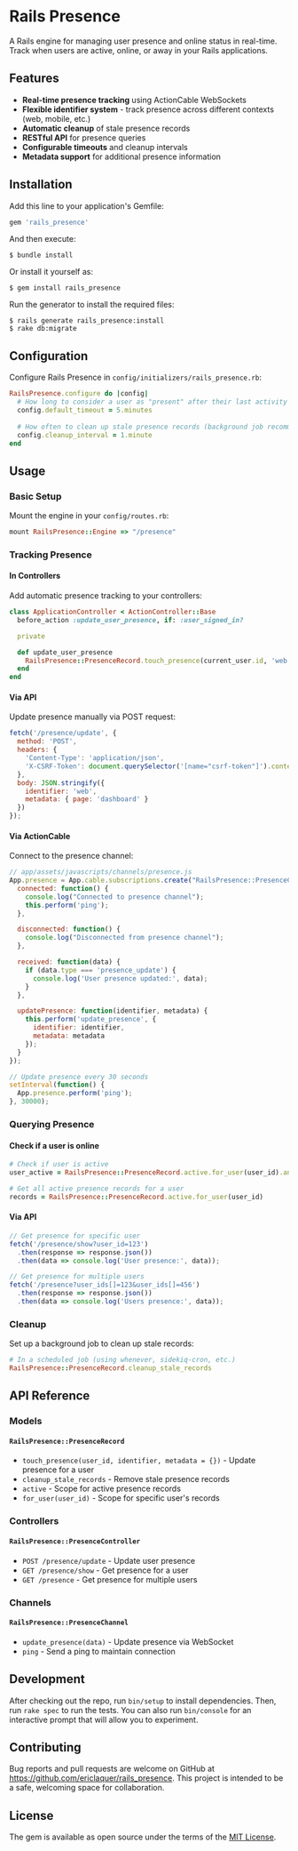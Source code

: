# Rails Presence

A Rails engine for managing user presence and online status in real-time. Track when users are active, online, or away in your Rails applications.

## Features

- **Real-time presence tracking** using ActionCable WebSockets
- **Flexible identifier system** - track presence across different contexts (web, mobile, etc.)
- **Automatic cleanup** of stale presence records
- **RESTful API** for presence queries
- **Configurable timeouts** and cleanup intervals
- **Metadata support** for additional presence information

## Installation

Add this line to your application's Gemfile:

```ruby
gem 'rails_presence'
```

And then execute:

    $ bundle install

Or install it yourself as:

    $ gem install rails_presence

Run the generator to install the required files:

    $ rails generate rails_presence:install
    $ rake db:migrate

## Configuration

Configure Rails Presence in `config/initializers/rails_presence.rb`:

```ruby
RailsPresence.configure do |config|
  # How long to consider a user as "present" after their last activity
  config.default_timeout = 5.minutes
  
  # How often to clean up stale presence records (background job recommended)
  config.cleanup_interval = 1.minute
end
```

## Usage

### Basic Setup

Mount the engine in your `config/routes.rb`:

```ruby
mount RailsPresence::Engine => "/presence"
```

### Tracking Presence

#### In Controllers

Add automatic presence tracking to your controllers:

```ruby
class ApplicationController < ActionController::Base
  before_action :update_user_presence, if: :user_signed_in?

  private

  def update_user_presence
    RailsPresence::PresenceRecord.touch_presence(current_user.id, 'web')
  end
end
```

#### Via API

Update presence manually via POST request:

```javascript
fetch('/presence/update', {
  method: 'POST',
  headers: {
    'Content-Type': 'application/json',
    'X-CSRF-Token': document.querySelector('[name="csrf-token"]').content
  },
  body: JSON.stringify({
    identifier: 'web',
    metadata: { page: 'dashboard' }
  })
});
```

#### Via ActionCable

Connect to the presence channel:

```javascript
// app/assets/javascripts/channels/presence.js
App.presence = App.cable.subscriptions.create("RailsPresence::PresenceChannel", {
  connected: function() {
    console.log("Connected to presence channel");
    this.perform('ping');
  },

  disconnected: function() {
    console.log("Disconnected from presence channel");
  },

  received: function(data) {
    if (data.type === 'presence_update') {
      console.log('User presence updated:', data);
    }
  },

  updatePresence: function(identifier, metadata) {
    this.perform('update_presence', {
      identifier: identifier,
      metadata: metadata
    });
  }
});

// Update presence every 30 seconds
setInterval(function() {
  App.presence.perform('ping');
}, 30000);
```

### Querying Presence

#### Check if a user is online

```ruby
# Check if user is active
user_active = RailsPresence::PresenceRecord.active.for_user(user_id).any?

# Get all active presence records for a user
records = RailsPresence::PresenceRecord.active.for_user(user_id)
```

#### Via API

```javascript
// Get presence for specific user
fetch('/presence/show?user_id=123')
  .then(response => response.json())
  .then(data => console.log('User presence:', data));

// Get presence for multiple users
fetch('/presence?user_ids[]=123&user_ids[]=456')
  .then(response => response.json())
  .then(data => console.log('Users presence:', data));
```

### Cleanup

Set up a background job to clean up stale records:

```ruby
# In a scheduled job (using whenever, sidekiq-cron, etc.)
RailsPresence::PresenceRecord.cleanup_stale_records
```

## API Reference

### Models

#### `RailsPresence::PresenceRecord`

- `touch_presence(user_id, identifier, metadata = {})` - Update presence for a user
- `cleanup_stale_records` - Remove stale presence records
- `active` - Scope for active presence records
- `for_user(user_id)` - Scope for specific user's records

### Controllers

#### `RailsPresence::PresenceController`

- `POST /presence/update` - Update user presence
- `GET /presence/show` - Get presence for a user
- `GET /presence` - Get presence for multiple users

### Channels

#### `RailsPresence::PresenceChannel`

- `update_presence(data)` - Update presence via WebSocket
- `ping` - Send a ping to maintain connection

## Development

After checking out the repo, run `bin/setup` to install dependencies. Then, run `rake spec` to run the tests. You can also run `bin/console` for an interactive prompt that will allow you to experiment.

## Contributing

Bug reports and pull requests are welcome on GitHub at https://github.com/ericlaquer/rails_presence. This project is intended to be a safe, welcoming space for collaboration.

## License

The gem is available as open source under the terms of the [MIT License](https://opensource.org/licenses/MIT).

